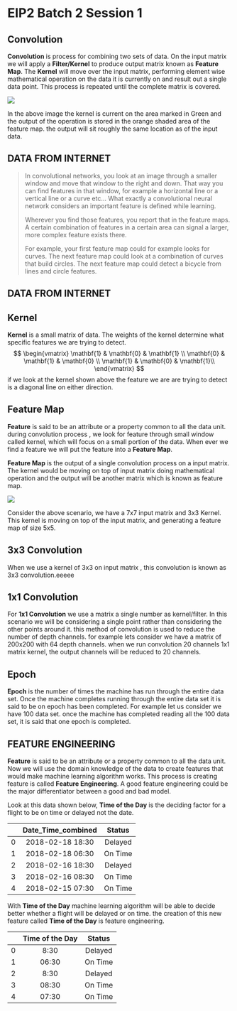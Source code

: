 # EIP2 Batch 2 Session 1

## Convolution

**Convolution** is process for combining two sets of data. On the input matrix we will apply a **Filter/Kernel** to produce output matrix known as **Feature Map**.  The **Kernel** will move over the input matrix, performing element wise mathematical operation on the data it is currently on and result out a single data point. This process is repeated until the complete matrix is covered. 

![](/home/sahade/Desktop/DeepinScreenshot_select-area_20180930093607.png)

In the above image the kernel is current on the area marked in Green and the output of the operation is stored in the orange shaded area of the feature map. the output will sit roughly the same location as of the input data.

## DATA FROM INTERNET

> In convolutional networks, you look at an image through a smaller window and move that window to the right and down. That way you can find features in that window, for example a horizontal line or a vertical line or a curve etc… What exactly a convolutional neural network considers an important feature is defined while learning.
>
> Wherever you find those features, you report that in the feature maps. A certain combination of features in a certain area can signal a larger, more complex feature exists there.
>
> For example, your first feature map could for example looks for curves. The next feature map could look at a combination of curves that build circles. The next feature map could detect a bicycle from lines and circle features.

## DATA FROM INTERNET



## Kernel

**Kernel** is a small matrix of data.  The weights of the kernel determine what specific features we are trying to detect.
$$
\begin{vmatrix} 
\mathbf{1} & \mathbf{0} & \mathbf{1} \\
\mathbf{0} & \mathbf{1} & \mathbf{0} \\
\mathbf{1} & \mathbf{0} & \mathbf{1}\\
\end{vmatrix}
$$
if we look at the kernel shown above the feature we are are trying to detect is a diagonal line on either direction.



## Feature Map

**Feature** is said to be an attribute or a property common to all the data unit. during convolution process , we look for feature through small window called kernel, which will focus on a small portion of the data. When ever we find a feature we will put the feature into a **Feature Map**. 

**Feature Map** is the output of a single convolution process on a input matrix. The kernel would be moving on top of input matrix doing mathematical operation and the output will be another matrix which is known as feature map. 

![](/home/sahade/Desktop/DeepinScreenshot_select-area_20180930093607.png)

Consider the above scenario, we have a 7x7 input matrix and 3x3 Kernel. This kernel is moving on top of the input matrix, and generating a feature map of size 5x5.  



## 3x3 Convolution

When we use a kernel of 3x3 on input matrix , this convolution is known as 3x3 convolution.eeeee



## 1x1 Convolution

For **1x1 Convolution** we use a matrix a single number as kernel/filter. In this scenario we will be considering a single point rather than considering the other points around it. this method of convolution is used to reduce the number of depth channels.  for example lets consider we have a matrix of 200x200 with 64 depth channels. when we run  convolution  20 channels  1x1 matrix kernel, the output channels will be reduced to 20 channels.



## Epoch

**Epoch** is the number of times the machine has run through the entire data set. Once the machine completes running through  the entire data set it is said to be on epoch has been completed. For example let us consider we have 100 data set. once the machine has completed reading all the 100 data set, it is said that one epoch is completed. 



## FEATURE ENGINEERING

**Feature** is said to be an attribute or a property common to all the data unit. Now we will use the domain knowledge of the data to create features that would make machine learning algorithm works. This process is creating feature is called **Feature Engineering**. A good feature engineering could be the major differentiator between a good and bad model.

Look at this data shown below, **Time of the Day** is the  deciding factor for a flight to be on time or delayed not the date.  

|      | Date_Time_combined | Status  |
| :--: | :----------------: | :-----: |
|  0   |  2018-02-18 18:30  | Delayed |
|  1   |  2018-02-18 06:30  | On Time |
|  2   |  2018-02-16 18:30  | Delayed |
|  3   |  2018-02-16 08:30  | On Time |
|  4   |  2018-02-15 07:30  | On Time |

With **Time of the Day** machine learning algorithm will be able to decide better whether a flight will be delayed or on time. the creation of this new feature called **Time of the Day** is feature engineering.   

|      | Time of the Day | Status  |
| :--: | :-------------: | :-----: |
|  0   |      8:30       | Delayed |
|  1   |      06:30      | On Time |
|  2   |      8:30       | Delayed |
|  3   |      08:30      | On Time |
|  4   |      07:30      | On Time |